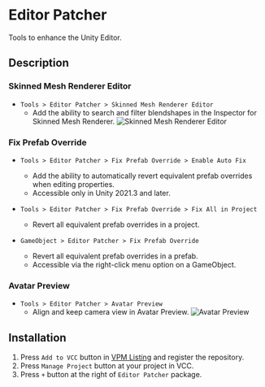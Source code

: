 # Editor Patcher
Tools to enhance the Unity Editor.

## Description

### Skinned Mesh Renderer Editor
- `Tools > Editor Patcher > Skinned Mesh Renderer Editor`
  - Add the ability to search and filter blendshapes in the Inspector for Skinned Mesh Renderer.
  ![Skinned Mesh Renderer Editor](https://github.com/user-attachments/assets/d39d6d9d-d5d4-46e6-a4b2-0e162e8c8eeb)

### Fix Prefab Override
- `Tools > Editor Patcher > Fix Prefab Override > Enable Auto Fix`
  - Add the ability to automatically revert equivalent prefab overrides when editing properties. 
  - Accessible only in Unity 2021.3 and later.

- `Tools > Editor Patcher > Fix Prefab Override > Fix All in Project`
  - Revert all equivalent prefab overrides in a project.

- `GameObject > Editor Patcher > Fix Prefab Override`
  - Revert all equivalent prefab overrides in a prefab.
  - Accessible via the right-click menu option on a GameObject.

### Avatar Preview
- `Tools > Editor Patcher > Avatar Preview`
  - Align and keep camera view in Avatar Preview.
  ![Avatar Preview](https://github.com/user-attachments/assets/be76f2fc-9543-4051-bc8d-96eb8e4c0691)

## Installation
1. Press `Add to VCC` button in [VPM Listing](https://vpm.nekobako.net) and register the repository.
2. Press `Manage Project` button at your project in VCC.
4. Press `+` button at the right of `Editor Patcher` package.
